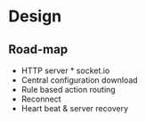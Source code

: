 # Design



## Road-map

- HTTP server * socket.io
- Central configuration download
- Rule based action routing
- Reconnect
- Heart beat & server recovery